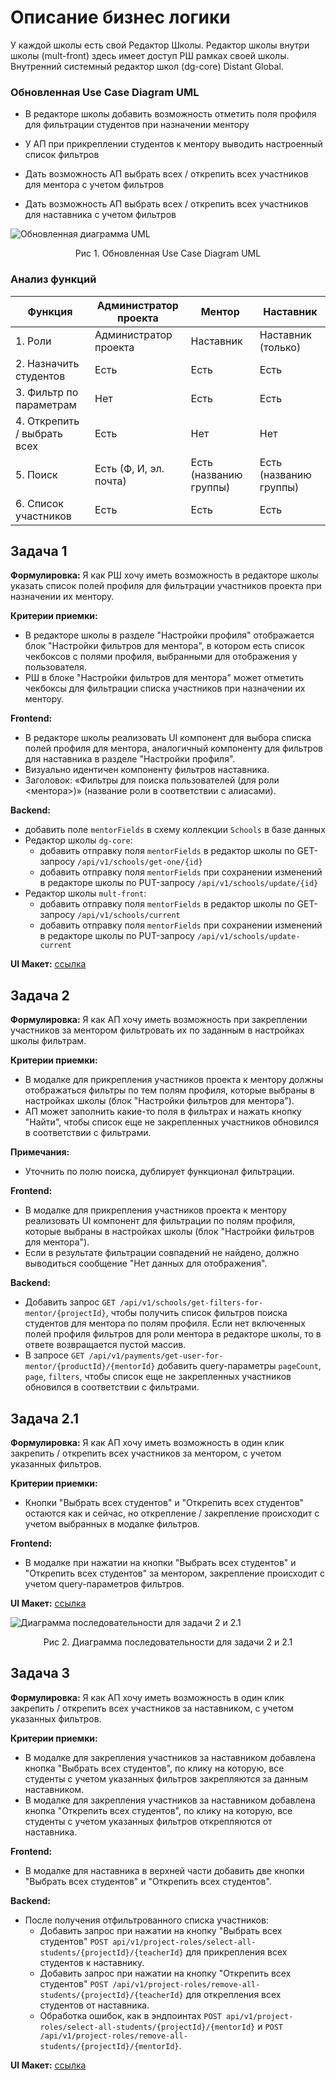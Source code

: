 #  Описание бизнес логики
У каждой школы есть свой Редактор Школы. Редактор школы внутри школы (mult-front) здесь имеет доступ РШ рамках своей школы. Внутренний системный редактор школ (dg-core) Distant Global.

### Обновленная Use Case Diagram UML

* В редакторе школы добавить возможность отметить поля профиля для фильтрации студентов при назначении ментору

* У АП при прикреплении студентов к ментору выводить настроенный список фильтров

* Дать возможность АП выбрать всех / открепить всех участников для ментора с учетом фильтров

* Дать возможность АП выбрать всех / открепить всех участников для наставника с учетом фильтров

![Обновленная диаграмма UML](https://github.com/EVTrukhina/practicum_Y/blob/main/ВИ%20фильтрация.png)
<p align="center">Рис 1. Обновленная Use Case Diagram UML </p>

### Анализ функций

| Функция                        | Администратор проекта | Ментор | Наставник |
| ------------------------------ | ----------------------- | -------- | --------- |
| 1. Роли                       | Администратор проекта | Наставник | Наставник (только) |
| 2. Назначить студентов       | Есть                    | Есть     | Есть      |
| 3. Фильтр по параметрам      | Нет                     | Есть     | Есть      |
| 4. Открепить / выбрать всех | Есть                    | Нет      | Нет       |
| 5. Поиск                       | Есть (Ф, И, эл. почта)  | Есть (названию группы) | Есть (названию группы) |
| 6. Список участников            | Есть                    | Есть     | Есть      |




## Задача 1

**Формулировка:** Я как РШ хочу иметь возможность в редакторе школы указать список полей профиля для фильтрации участников проекта при назначении их ментору.

**Критерии приемки:**

*   В редакторе школы в разделе "Настройки профиля" отображается блок "Настройки фильтров для ментора", в котором есть список чекбоксов с полями профиля, выбранными для отображения у пользователя.
*   РШ в блоке "Настройки фильтров для ментора" может отметить чекбоксы для фильтрации списка участников при назначении их ментору.

**Frontend:**

*   В редакторе школы реализовать UI компонент для выбора списка полей профиля для ментора, аналогичный компоненту для фильтров для наставника в разделе "Настройки профиля".
*   Визуально идентичен компоненту фильтров наставника.
*   Заголовок: «Фильтры для поиска пользователей (для роли <ментора>)» (название роли в соответствии с алиасами).

**Backend:**

*   добавить поле `mentorFields` в схему коллекции `Schools` в базе данных
*   Редактор школы `dg-core`:
    *   добавить отправку поля `mentorFields` в редактор школы по GET-запросу `/api/v1/schools/get-one/{id}`
    *   добавить отправку поля `mentorFields` при сохранении изменений в редакторе школы по PUT-запросу `/api/v1/schools/update/{id}`
*   Редактор школы `mult-front`:
    *   добавить отправку поля `mentorFields` в редактор школы по GET-запросу `/api/v1/schools/current`
    *   добавить отправку поля `mentorFields` при сохранении изменений в редакторе школы по PUT-запросу `/api/v1/schools/update-current`


**UI Макет:** [ссылка](https://www.figma.com/design/UVubCChMXKksUPdVwVvLeU/Distant?node-id=5076-911&t=rcNjAHPOlmlyKnyT-1)


## Задача 2

**Формулировка:** Я как АП хочу иметь возможность при закреплении участников за ментором фильтровать их по заданным в настройках школы фильтрам.

**Критерии приемки:**

*   В модалке для прикрепления участников проекта к ментору должны отображаться фильтры по тем полям профиля, которые выбраны в настройках школы (блок "Настройки фильтров для ментора").
*   АП может заполнить какие-то поля в фильтрах и нажать кнопку "Найти", чтобы список еще не закрепленных участников обновился в соответствии с фильтрами.

**Примечания:**

*   Уточнить по полю поиска, дублирует функционал фильтрации.

**Frontend:**

*   В модалке для прикрепления участников проекта к ментору реализовать UI компонент для фильтрации по полям профиля, которые выбраны в настройках школы (блок "Настройки фильтров для ментора").
*   Если в результате фильтрации совпадений не найдено, должно выводиться сообщение "Нет данных для отображения".

**Backend:**

*   Добавить запрос `GET /api/v1/schools/get-filters-for-mentor/{projectId}`, чтобы получить список фильтров поиска студентов для ментора по полям профиля. Если нет включенных полей профиля фильтров для роли ментора в редакторе школы, то в ответе возвращается пустой массив.
*   В запросе `GET /api/v1/payments/get-user-for-mentor/{productId}/{mentorId}` добавить query-параметры `pageCount`, `page`, `filters`, чтобы список еще не закрепленных участников обновился в соответствии с фильтрами.


  ## Задача 2.1

**Формулировка:** Я как АП хочу иметь возможность в один клик закрепить / открепить всех участников за ментором, с учетом указанных фильтров.

**Критерии приемки:**

*   Кнопки "Выбрать всех студентов" и "Открепить всех студентов" остаются как и сейчас, но открепление / закрепление происходит с учетом выбранных в модалке фильтров.

**Frontend:**

*   В модалке при нажатии на кнопки "Выбрать всех студентов" и "Открепить всех студентов" за ментором, закрепление происходит с учетом query-параметров фильтров.

**UI Макет:** [ссылка](https://www.figma.com/design/UVubCChMXKksUPdVwVvLeU/Distant?node-id=5076-4&t=2chQheQgQfuuIVVQ-1)

![Диаграмма последовательности для задачи 2 и 2.1](https://github.com/EVTrukhina/practicum_Y/blob/main/задача%202%20min.png)
<p align="center">Рис 2. Диаграмма последовательности для задачи 2 и 2.1 </p>


## Задача 3

**Формулировка:** Я как АП хочу иметь возможность в один клик закрепить / открепить всех участников за наставником, с учетом указанных фильтров.

**Критерии приемки:**

*   В модалке для закрепления участников за наставником добавлена кнопка "Выбрать всех студентов", по клику на которую, все студенты с учетом указанных фильтров закрепляются за данным наставником.
*   В модалке для закрепления участников за наставником добавлена кнопка "Открепить всех студентов", по клику на которую, все студенты с учетом указанных фильтров открепляются от наставника.

**Frontend:**

*   В модалке для наставника в верхней части добавить две кнопки "Выбрать всех студентов" и "Открепить всех студентов".

**Backend:**

*   После получения отфильтрованного списка участников:
    *   Добавить запрос при нажатии на кнопку "Выбрать всех студентов" `POST api/v1/project-roles/select-all-students/{projectId}/{teacherId}` для прикрепления всех студентов к наставнику.
    *   Добавить запрос при нажатии на кнопку "Открепить всех студентов" `POST /api/v1/project-roles/remove-all-students/{projectId}/{teacherId}` для открепления всех студентов от наставника.
    *   Обработка ошибок, как в эндпоинтах `POST api/v1/project-roles/select-all-students/{projectId}/{mentorId}` и `POST /api/v1/project-roles/remove-all-students/{projectId}/{mentorId}`.

**UI Макет:** [ссылка](https://www.figma.com/design/UVubCChMXKksUPdVwVvLeU/Distant?node-id=5076-458&t=2chQheQgQfuuIVVQ-1)

